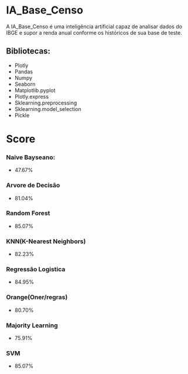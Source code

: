 # IA_Base_Censo
A IA_Base_Censo é uma inteligência artificial capaz de analisar dados do IBGE e supor a renda anual conforme os históricos de sua base de teste.

## Bibliotecas:
- Plotly
- Pandas
- Numpy
- Seaborn
- Matplotlib.pyplot
- Plotly.express
- Sklearning.preprocessing
- Sklearning.model_selection
- Pickle

# Score
### Naive Bayseano:
- 47.67%
### Arvore de Decisão
- 81.04%
### Random Forest
- 85.07%
### KNN(K-Nearest Neighbors)
- 82.23%
### Regressão Logistica
- 84.95%
### Orange(Oner/regras)
- 80.70%
### Majority Learning
- 75.91%
### SVM
- 85.07%
